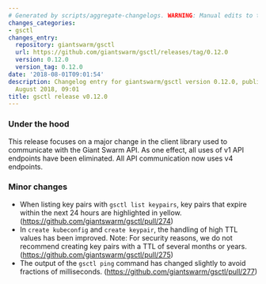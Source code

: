 ```yaml
---
# Generated by scripts/aggregate-changelogs. WARNING: Manual edits to this files will be overwritten.
changes_categories:
- gsctl
changes_entry:
  repository: giantswarm/gsctl
  url: https://github.com/giantswarm/gsctl/releases/tag/0.12.0
  version: 0.12.0
  version_tag: 0.12.0
date: '2018-08-01T09:01:54'
description: Changelog entry for giantswarm/gsctl version 0.12.0, published on 01
  August 2018, 09:01
title: gsctl release v0.12.0
---
```


### Under the hood

This release focuses on a major change in the client library used to communicate with the Giant Swarm API. As one effect, all uses of v1 API endpoints have been eliminated. All API communication now uses v4 endpoints.

### Minor changes

- When listing key pairs with `gsctl list keypairs`, key pairs that expire within the next 24 hours are highlighted in yellow. (https://github.com/giantswarm/gsctl/pull/274)
- In `create kubeconfig` and `create keypair`, the handling of high TTL values has been improved. Note: For security reasons, we do not recommend creating key pairs with a TTL of several months or years. (https://github.com/giantswarm/gsctl/pull/275)
- The output of the `gsctl ping` command has changed slightly to avoid fractions of milliseconds. (https://github.com/giantswarm/gsctl/pull/277)

